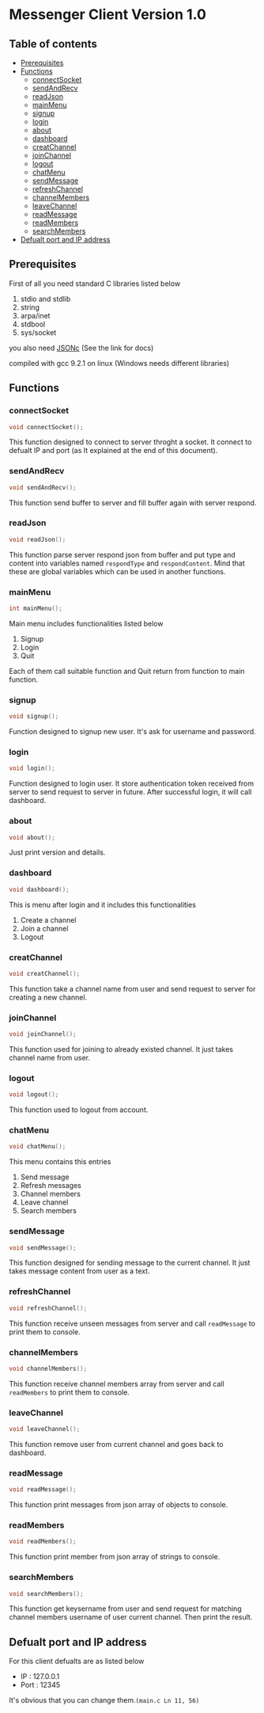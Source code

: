 # Messenger Client Version 1.0

## Table of contents
* [Prerequisites](#Prerequisites)
* [Functions](#Functions)
    * [connectSocket](#connectSocket)
    * [sendAndRecv](#sendAndRecv)
    * [readJson](#readJson)
    * [mainMenu](#mainMenu)
    * [signup](#signup)
    * [login](#login)
    * [about](#about)
    * [dashboard](#dashboard)
    * [creatChannel](#creatChannel)
    * [joinChannel](#joinChannel)
    * [logout](#logout)
    * [chatMenu](#chatMenu)
    * [sendMessage](#sendMessage)
    * [refreshChannel](#refreshChannel)
    * [channelMembers](#channelMembers)
    * [leaveChannel](#leaveChannel)
    * [readMessage](#readMessage)
    * [readMembers](#readMembers)
    * [searchMembers](#searchMembers)
* [Defualt port and IP address](#Defualt-port-and-IP-address)


## Prerequisites
First of all you need standard C libraries listed below
1. stdio and stdlib
2. string
3. arpa/inet
4. stdbool
5. sys/socket

you also need [JSONc](https://github.com/parsa2820/JSONc) (See the link for docs)

compiled with gcc 9.2.1 on linux (Windows needs different libraries)

## Functions

### connectSocket
```c
void connectSocket();
```
This function designed to connect to server throght a socket. It connect to defualt IP and port (as It explained at the end of this document).

### sendAndRecv
```c
void sendAndRecv();
```
This function send buffer to server and fill buffer again with server respond.

### readJson
```c
void readJson();
```
This function parse server respond json from buffer and put type and content into variables named `respondType` and `respondContent`. Mind that these are global variables which can be used in another functions.

### mainMenu
```c
int mainMenu();
```
Main menu includes functionalities listed below
1. Signup
2. Login
3. Quit

Each of them call suitable function and Quit return from function to main function.

### signup
```c
void signup();
```
Function designed to signup new user. It's ask for username and password.

### login
```c
void login();
```
Function designed to login user. It store authentication token received from server to send request to server in future. After successful login, it will call dashboard.

### about
```c
void about();
```
Just print version and details.

### dashboard
```c
void dashboard();
```
This is menu after login and it includes this functionalities
1. Create a channel
2. Join a channel
3. Logout

### creatChannel
```c
void creatChannel();
```
This function take a channel name from user and send request to server for creating a new channel.

### joinChannel
```c
void joinChannel();
```
This function used for joining to already existed channel. It just takes channel name from user.

### logout
```c
void logout();
```
This function used to logout from account.

### chatMenu
```c
void chatMenu();
```
This menu contains this entries
1. Send message
2. Refresh messages
3. Channel members
4. Leave channel
5. Search members

### sendMessage
```c
void sendMessage();
```
This function designed for sending message to the current channel. It just takes message content from user as a text.

### refreshChannel
```c
void refreshChannel();
```
This function receive unseen messages from server and call `readMessage` to print them to console.

### channelMembers
```c
void channelMembers();
```
This function receive channel members array from server and call `readMembers` to print them to console.

### leaveChannel
```c
void leaveChannel();
```
This function remove user from current channel and goes back to dashboard.

### readMessage
```c
void readMessage();
```
This function print messages from json array of objects to console.

### readMembers
```c
void readMembers();
```
This function print member from json array of strings to console.

### searchMembers
```c
void searchMembers();
```
This function get keysername from user and send request for matching channel members username of user current channel. Then print the result.

## Defualt port and IP address
For this client defualts are as listed below
- IP : 127.0.0.1
- Port : 12345

It's obvious that you can change them.`(main.c Ln 11, 56)`
